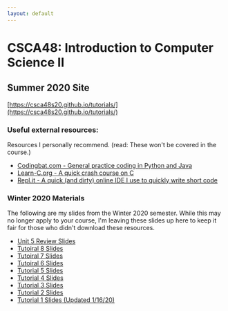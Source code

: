 ```yaml
---
layout: default
---
```


# CSCA48: Introduction to Computer Science II

## Summer 2020 Site

[https://csca48s20.github.io/tutorials/](https://csca48s20.github.io/tutorials/)

### Useful external resources:

Resources I personally recommend. (read: These won't be covered in the course.)

*   [Codingbat.com - General practice coding in Python and Java](https://codingbat.com/python)
*   [Learn-C.org - A quick crash course on C](https://www.learn-c.org/)
*   [Repl.it - A quick (and dirty) online IDE I use to quickly write short code](https://repl.it/languages/c)

### Winter 2020 Materials

The following are my slides from the Winter 2020 semester. While this may no longer apply to your course, I'm leaving these slides up here to keep it fair for those who didn't download these resources.

*   [Unit 5 Review Slides](https://drive.google.com/file/d/1HyyRqHu9yElwcES-Fh5A31PfGmqX3yOn/view?usp=sharing)
*   [Tutoiral 8 Slides](https://docs.google.com/presentation/d/1Fn_BPXeCyH-TZOZuRoLlynl12pZwLSQV8Rx8qwESV_I/edit?usp=sharing)
*   [Tutoiral 7 Slides](https://docs.google.com/presentation/d/1egPt24OtFC-nN2N5pv7a0AqKDE_FAZ3CJhXML7bzcE0/edit?usp=sharing)
*   [Tutoiral 6 Slides](https://docs.google.com/presentation/d/1aY0LlTUbI88K7Dvm3OY1iTJzu9CuUvpwuRpN8-ogHfc/edit?usp=sharing)
*   [Tutorial 5 Slides](https://docs.google.com/presentation/d/1aAGHS6vIA2hgWxDX8QGwop5BNpVT-GNOCdsl0pf92EI/edit?usp=sharing)
*   [Tutorial 4 Slides](https://docs.google.com/presentation/d/1iD9PLKfKkzPLBDRj335Wa77dJQ5WcHZHceNLY3H0_LU/edit?usp=sharing)
*   [Tutorial 3 Slides](https://docs.google.com/presentation/d/1m6VDSzf2LJZrcbEbDUtLYQ5Mml76ALhBT-x1rQ_MLFs/edit?usp=sharing)
*   [Tutorial 2 Slides](https://docs.google.com/presentation/d/10YSE_OE9KGFSJf4I5OXe6ocJG_3cw_UEEPfH4QiBJ1w/edit?usp=sharing)
*   [Tutorial 1 Slides (Updated 1/16/20)](https://docs.google.com/presentation/d/1n9EvrB7oYZbjV5hqc7FSEAoWsqyoJ_PtCyDEJKmSLHU/edit?usp=sharing)

